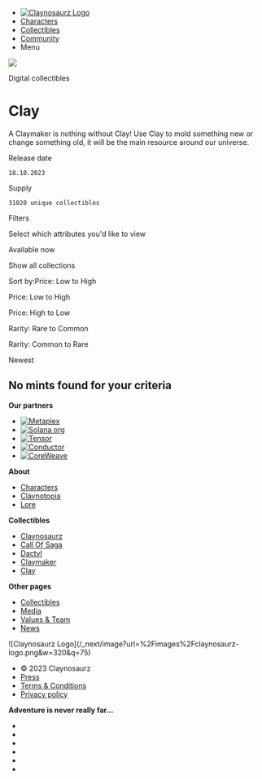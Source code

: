   * [![Claynosaurz Logo](/_next/image?url=%2Fimages%2Fclaynosaurz-logo.png&w=640&q=75)](/)
  * [Characters](/characters)
  * [Collectibles](/collectibles)
  * [Community](/community)
  * Menu

![](/_next/image?url=https%3A%2F%2Fcdn.sanity.io%2Fimages%2F6ddd42dj%2Fproduction%2Fe2a1115df5316dfee7fec0032cd30682dc3e20d6-400x400.png%3Fw%3D330%26h%3D330&w=1200&q=75)

Digital collectibles

# Clay

A Claymaker is nothing without Clay! Use Clay to mold something new or change
something old, it will be the main resource around our universe.

Release date

    18.10.2023

Supply

    31020 unique collectibles

Filters

Select which attributes you'd like to view

Available now

Show all collections

Sort by:Price: Low to High

Price: Low to High

Price: High to Low

Rarity: Rare to Common

Rarity: Common to Rare

Newest

## No mints found for your criteria

**Our partners**

  * [![Metaplex](/_next/image?url=https%3A%2F%2Fcdn.sanity.io%2Fimages%2F6ddd42dj%2Fproduction%2Fe96b2e29713066eb07ee829abc60187908282f6c-514x48.svg%3Frect%3D161%2C0%2C192%2C48%26w%3D200%26h%3D50&w=400&q=75)](https://www.metaplex.com)
  * [![Solana org](/_next/image?url=https%3A%2F%2Fcdn.sanity.io%2Fimages%2F6ddd42dj%2Fproduction%2F4cd65b73b5fea76180d8d19bd5b4288ef41d562a-372x61.svg%3Frect%3D64%2C0%2C244%2C61%26w%3D200%26h%3D50&w=400&q=75)](https://www.solana.org)
  * [![Tensor](/_next/image?url=https%3A%2F%2Fcdn.sanity.io%2Fimages%2F6ddd42dj%2Fproduction%2Fc81421bc08c270fa07dd946e7acbe67ea9adef7a-4421x992.svg%3Frect%3D227%2C0%2C3968%2C992%26w%3D200%26h%3D50&w=400&q=75)](https://tensor.trade)
  * [![Conductor](/_next/image?url=https%3A%2F%2Fcdn.sanity.io%2Fimages%2F6ddd42dj%2Fproduction%2F0d841ce112bd359580f074ae104cd2db0bb5ae52-726x454.svg%3Frect%3D0%2C136%2C726%2C182%26w%3D200%26h%3D50&w=400&q=75)](https://www.conductortech.com/coreweave)
  * [![CoreWeave](/_next/image?url=https%3A%2F%2Fcdn.sanity.io%2Fimages%2F6ddd42dj%2Fproduction%2F59c99e0266a43add08e3640627df28afdee7f6b7-4578x619.svg%3Frect%3D1051%2C0%2C2476%2C619%26w%3D200%26h%3D50&w=400&q=75)](https://www.coreweave.com/)

**About**

  * [ Characters](/characters)
  * [Claynotopia](/claynotopia)
  * [Lore](/lore)

**Collectibles**

  * [ Claynosaurz](/collectibles/claynosaurz)
  * [Call Of Saga](/collectibles/call-of-saga)
  * [Dactyl](/collectibles/dactyl)
  * [Claymaker](/collectibles/claymaker)
  * [Clay](/collectibles/clay)

**Other pages**

  * [ Collectibles](/collectibles)
  * [Media](/media)
  * [Values & Team](/team)
  * [News](/news)

![Claynosaurz Logo](/_next/image?url=%2Fimages%2Fclaynosaurz-
logo.png&w=320&q=75)

  * © 2023 Claynosaurz
  * [Press](/press)
  * [Terms & Conditions](/terms-and-conditions)
  * [Privacy policy](/privacy-policy)

**Adventure is never really far...**

  * [](https://x.com/claynosaurz "twitter")
  * [](https://www.instagram.com/claynosaurz/ "instagram")
  * [](https://discord.gg/claynosaurz "discord")
  * [](https://www.youtube.com/@Claynosaurz_Official "youtube")
  * [](https://www.tiktok.com/@claynosaurz "tiktok")
  * [](https://www.linkedin.com/company/claynosaurz "linkedin")

